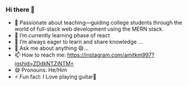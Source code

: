 ### Hi there 👋
- 🔭 Passionate about teaching—guiding college students through the world of full-stack web development using the MERN stack.
- 🌱 I’m currently learning phase of react 
- 👯 I’m always eager to learn and share knowledge ...
- 💬 Ask me about anything 😄...
- 📫 How to reach me: https://instagram.com/amitkm997?igshid=ZDdkNTZiNTM=
- 😄 Pronouns: He/Him
- ⚡ Fun fact: I Love playing guitar🎸 
